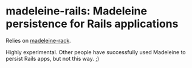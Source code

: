 # madeleine-rails: Madeleine persistence for Rails applications

Relies on [madeleine-rack](https://github.com/ghostganz/madeleine-rack).

Highly experimental. Other people have successfully used Madeleine to
persist Rails apps, but not this way. ;)
